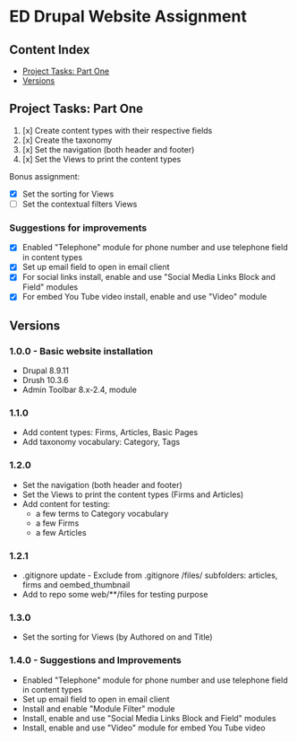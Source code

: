 # ED Drupal Website Assignment

## Content Index

* [Project Tasks: Part One](#project-tasks-part-one)
* [Versions](#versions)

## Project Tasks: Part One

1. [x] Create content types with their respective fields
2. [x] Create the taxonomy
3. [x] Set the navigation (both header and footer)
4. [x] Set the Views to print the content types

Bonus assignment:

* [x] Set the sorting for Views
* [ ] Set the contextual filters Views

### Suggestions for improvements

* [x] Enabled "Telephone" module for phone number and use telephone field in content types
* [x] Set up email field to open in email client
* [x] For social links install, enable and use "Social Media Links Block and Field" modules
* [x] For embed You Tube video install, enable and use "Video" module

## Versions

### 1.0.0 - Basic website installation

* Drupal 8.9.11
* Drush 10.3.6
* Admin Toolbar 8.x-2.4, module

### 1.1.0

* Add content types: Firms, Articles, Basic Pages
* Add taxonomy vocabulary: Category, Tags

### 1.2.0

* Set the navigation (both header and footer)
* Set the Views to print the content types (Firms and Articles)
* Add content for testing:
  * a few terms to Category vocabulary
  * a few Firms
  * a few Articles

### 1.2.1

* .gitignore update - Exclude from .gitignore /files/ subfolders: articles, firms and oembed_thumbnail
* Add to repo some web/**/files for testing purpose

### 1.3.0

* Set the sorting for Views (by Authored on and Title)

### 1.4.0 - Suggestions and Improvements

* Enabled "Telephone" module for phone number and use telephone field in content types
* Set up email field to open in email client
* Install and enable "Module Filter" module
* Install, enable and use "Social Media Links Block and Field" modules
* Install, enable and use "Video" module for embed You Tube video

